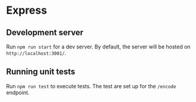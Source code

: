 # Express

## Development server

Run `npm run start` for a dev server. By default, the server will be hosted on `http://localhost:3001/`. 

## Running unit tests

Run `npm run test` to execute tests. The test are set up for the `/encode` endpoint.

